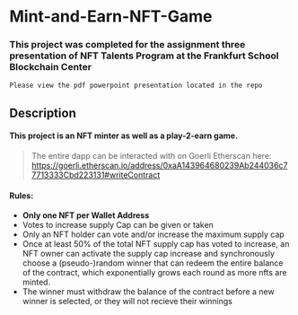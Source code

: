 # Mint-and-Earn-NFT-Game

### This project was completed for the assignment three presentation of NFT Talents Program at the Frankfurt School Blockchain Center

`Please view the pdf powerpoint presentation located in the repo`

## Description

#### This project is an NFT minter as well as a play-2-earn game.

> The entire dapp can be interacted with on Goerli Etherscan here: https://goerli.etherscan.io/address/0xaA143964680239Ab244036c77713333Cbd223131#writeContract

#### Rules:
* <b> Only one NFT per Wallet Address </b>
* Votes to increase supply Cap can be given or taken
* Only an NFT holder can vote and/or increase the maximum supply cap
* Once at least 50% of the total NFT supply cap has voted to increase, an NFT owner can activate the supply cap increase and synchronously choose a (pseudo-)random winner that can redeem the entire balance of the contract, which exponentially grows each round as more nfts are minted.
* The winner must withdraw the balance of the contract before a new winner is selected, or they will not recieve their winnings

